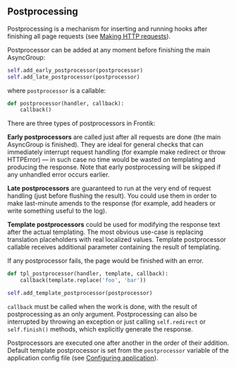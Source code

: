 ## Postprocessing

Postprocessing is a mechanism for inserting and running hooks after finishing all page requests
(see [Making HTTP requests](/docs/http-client.md)).

Postprocessor can be added at any moment before finishing the main AsyncGroup:

```python
self.add_early_postprocessor(postprocessor)
self.add_late_postprocessor(postprocessor)
```

where `postprocessor` is a callable:

```python
def postprocessor(handler, callback):
    callback()
```

There are three types of postprocessors in Frontik:

__Early postprocessors__ are called just after all requests are done (the main AsyncGroup is finished). They are ideal
for general checks that can immediately interrupt request handling (for example make redirect or throw HTTPError) — in
such case no time would be wasted on templating and producing the response. Note that early postprocessing will be
skipped if any unhandled error occurs earlier.

__Late postprocessors__ are guaranteed to run at the very end of request handling (just before flushing the result).
You could use them in order to make last-minute amends to the response (for example, add headers or write something
useful to the log).

__Template postprocessors__ could be used for modifying the response text after the actual templating.
The most obvious use-case is replacing translation placeholders with real localized values.
Template postprocessor callable receives additional parameter containing the result of templating.

If any postprocessor fails, the page would be finished with an error.

```python
def tpl_postprocessor(handler, template, callback):
    callback(template.replace('foo', 'bar'))

self.add_template_postprocessor(postprocessor)
```

`callback` must be called when the work is done, with the result of postprocessing as an only argument.
Postprocessing can also be interrupted by throwing an exception or just calling `self.redirect` or
`self.finish()` methods, which explicitly generate the response.

Postprocessors are executed one after another in the order of their addition.
Default template postprocessor is set from the `postprocessor` variable of the application config file (see [Configuring application](/docs/config-app.md)).
